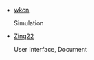 - [wkcn](https://github.com/wkcn)

    Simulation
    
- [Zing22](https://github.com/zing22)

    User Interface, Document
